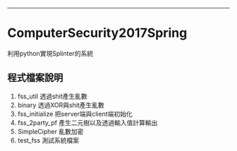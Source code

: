 ----------

# ComputerSecurity2017Spring

利用python實現Splinter的系統


## 程式檔案說明

1. fss_util
	透過shit產生亂數
2. binary
	透過XOR與shit產生亂數
3. fss_initialize
	把server端與client端初始化
4. fss_2party_pf
	產生二元樹以及透過輸入值計算輸出
5. SimpleCipher
	亂數加密
6. test_fss
	測試系統檔案



